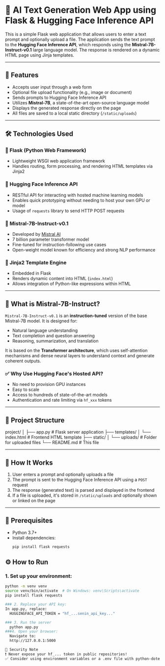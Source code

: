 # 🧠 AI Text Generation Web App using Flask & Hugging Face Inference API

This is a simple Flask web application that allows users to enter a text prompt and optionally upload a file. The application sends the text prompt to the **Hugging Face Inference API**, which responds using the **Mistral-7B-Instruct-v0.1** large language model. The response is rendered on a dynamic HTML page using Jinja templates.

---

## 🚀 Features

- Accepts user input through a web form  
- Optional file upload functionality (e.g., image or document)  
- Sends prompts to Hugging Face Inference API  
- Utilizes **Mistral-7B**, a state-of-the-art open-source language model  
- Displays the generated response directly on the page  
- All files are saved to a local static directory (`/static/uploads`)  

---

## 🛠️ Technologies Used

### 🔹 Flask (Python Web Framework)
- Lightweight WSGI web application framework  
- Handles routing, form processing, and rendering HTML templates via Jinja2  

### 🔹 Hugging Face Inference API
- RESTful API for interacting with hosted machine learning models  
- Enables quick prototyping without needing to host your own GPU or model  
- Usage of `requests` library to send HTTP POST requests  

### 🔹 Mistral-7B-Instruct-v0.1
- Developed by [Mistral AI](https://mistral.ai)  
- 7 billion parameter transformer model  
- Fine-tuned for instruction-following use cases  
- Open-weight model known for efficiency and strong NLP performance  

### 🔹 Jinja2 Template Engine
- Embedded in Flask  
- Renders dynamic content into HTML (`index.html`)  
- Allows integration of Python-like expressions within HTML  

---

## 🧠 What is Mistral-7B-Instruct?

`Mistral-7B-Instruct-v0.1` is an **instruction-tuned** version of the base Mistral-7B model. It is designed for:

- Natural language understanding  
- Text completion and question answering  
- Reasoning, summarization, and translation  

It is based on the **Transformer architecture**, which uses self-attention mechanisms and dense neural layers to understand context and generate coherent outputs.

### ✅ Why Use Hugging Face's Hosted API?

- No need to provision GPU instances  
- Easy to scale  
- Access to hundreds of state-of-the-art models  
- Authentication and rate limiting via `hf_xxx` tokens  

---

## 📁 Project Structure
project/
│
├── app.py # Flask server application
├── templates/
│ └── index.html # Frontend HTML template
├── static/
│ └── uploads/ # Folder for uploaded files
└── README.md # This file


---

## 🧪 How It Works

1. User enters a prompt and optionally uploads a file  
2. The prompt is sent to the Hugging Face Inference API using a `POST` request  
3. The response (generated text) is parsed and displayed in the frontend  
4. If a file is uploaded, it's stored in `/static/uploads` and optionally shown or linked on the page  

---

## 🧰 Prerequisites

- Python 3.7+  
- Install dependencies:  
  ```bash
  pip install flask requests
  
## ⚙️ How to Run

### 1. Set up your environment:

```bash
python -m venv venv
source venv/bin/activate  # On Windows: venv\Scripts\activate
pip install flask requests

### 2. Replace your API key:
In app.py, replace:
  HUGGINGFACE_API_TOKEN = "hf_...senin_api_key..."

### 3. Run the server
  python app.py
###4. Open your browser:
  Navigate to:
  http://127.0.0.1:5000

🔐 Security Note
❗ Never expose your hf_... token in public repositories!
✅ Consider using environment variables or a .env file with python-dotenv for production use.



